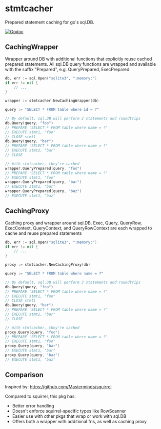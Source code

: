 # stmtcacher

Prepared statement caching for go's sql.DB.

[![Godoc](http://img.shields.io/badge/godoc-reference-blue.svg?style=flat)](https://godoc.org/github.com/segmentio/stmtcacher)

## CachingWrapper

Wrapper around DB with additional functions that explicitly reuse cached
prepared statements. All sql.DB query functions are wrapped and available
with the suffix "Prepared", e.g. QueryPrepared, ExecPrepared

``` go
db, err := sql.Open("sqlite3", ":memory:")
if err != nil {
	// ...
}

wrapper := stmtcacher.NewCachingWrapper(db)

query := "SELECT * FROM table where id = ?"

// By default, sql.DB will perform 3 statements and roundtrips
db.Query(query, "foo")
// PREPARE 'SELECT * FROM table where name = ?'
// EXECUTE stmt1, "foo"
// CLOSE stmt1
db.Query(query, "bar")
// PREPARE 'SELECT * FROM table where name = ?'
// EXECUTE stmt2, "bar"
// CLOSE

// With stmtcacher, they're cached
wrapper.QueryPrepared(query, "foo")
// PREPARE 'SELECT * FROM table where name = ?'
// EXECUTE stmt1, "foo"
wrapper.QueryPrepared(query, "bar")
// EXECUTE stmt1, "bar"
wrapper.QueryPrepared(query, "baz")
// EXECUTE stmt1, "baz"
```

## CachingProxy

Caching proxy and wrapper around sql.DB. Exec, Query, QueryRow, ExecContext,
QueryContext, and QueryRowContext are each wrapped to cache and reuse
prepared statements

``` go
db, err := sql.Open("sqlite3", ":memory:")
if err != nil {
	// ...
}

proxy := stmtcacher.NewCachingProxy(db)

query := "SELECT * FROM table where name = ?"

// By default, sql.DB will perform 3 statements and roundtrips
db.Query(query, "foo")
// PREPARE 'SELECT * FROM table where name = ?'
// EXECUTE stmt1, "foo"
// CLOSE stmt1
db.Query(query, "bar")
// PREPARE 'SELECT * FROM table where name = ?'
// EXECUTE stmt2, "bar"
// CLOSE

// With stmtcacher, they're cached
proxy.Query(query, "foo")
// PREPARE 'SELECT * FROM table where name = ?'
// EXECUTE stmt1, "foo"
proxy.Query(query, "bar")
// EXECUTE stmt1, "bar"
proxy.Query(query, "baz")
// EXECUTE stmt1, "baz"
```

## Comparison

Inspired by: https://github.com/Masterminds/squirrel

Compared to squirrel, this pkg has:
* Better error handling
* Doesn't enforce squirrel-specific types like RowScanner
* Easier use with other pkgs that wrap or work with sql.DB
* Offers both a wrapper with additional fns, as well as caching proxy
